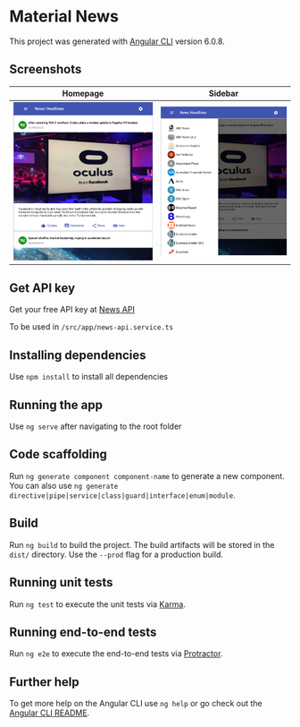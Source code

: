 # Material News

This project was generated with [Angular CLI](https://github.com/angular/angular-cli) version 6.0.8.

## Screenshots

Homepage            |  Sidebar
:-------------------------:|:-------------------------:
![](/images/1.png)  |  ![](/images/2.png)

## Get API key

Get your free API key at [News API](https://newsapi.org/)

To be used in `/src/app/news-api.service.ts`

## Installing dependencies

Use `npm install` to install all dependencies


## Running the app

Use `ng serve` after navigating to the root folder

## Code scaffolding

Run `ng generate component component-name` to generate a new component. You can also use `ng generate directive|pipe|service|class|guard|interface|enum|module`.

## Build

Run `ng build` to build the project. The build artifacts will be stored in the `dist/` directory. Use the `--prod` flag for a production build.

## Running unit tests

Run `ng test` to execute the unit tests via [Karma](https://karma-runner.github.io).

## Running end-to-end tests

Run `ng e2e` to execute the end-to-end tests via [Protractor](http://www.protractortest.org/).

## Further help

To get more help on the Angular CLI use `ng help` or go check out the [Angular CLI README](https://github.com/angular/angular-cli/blob/master/README.md).

